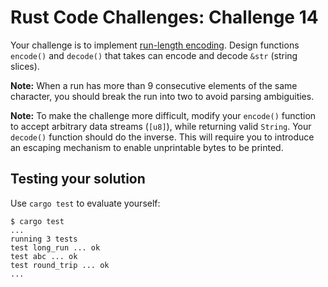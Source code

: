 # Rust Code Challenges: Challenge 14

Your challenge is to implement [run-length encoding](https://en.wikipedia.org/wiki/Run-length_encoding).
Design functions `encode()` and `decode()` that takes can encode and decode `&str` (string slices).

**Note:** When a run has more than 9 consecutive elements of the same character, you should break the run into two to avoid parsing ambiguities.

**Note:** To make the challenge more difficult, modify your `encode()` function to accept arbitrary data streams (`[u8]`), while returning valid `String`. Your `decode()` function should do the inverse. This will require you to introduce an escaping mechanism to enable unprintable bytes to be printed.


## Testing your solution

Use `cargo test` to evaluate yourself:

```console
$ cargo test
...
running 3 tests
test long_run ... ok
test abc ... ok
test round_trip ... ok
...
```
